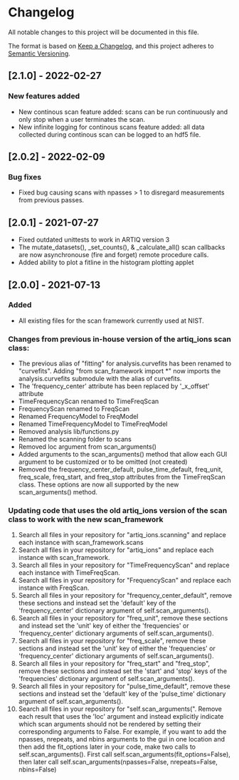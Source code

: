 # Changelog

All notable changes to this project will be documented in this file.

The format is based on [Keep a Changelog](https://keepachangelog.com/en/1.0.0/),
and this project adheres to [Semantic Versioning](https://semver.org/spec/v2.0.0.html).

## [2.1.0] - 2022-02-27

### New features added
- New continous scan feature added: scans can be run continuously and only stop when a user terminates the scan. 
- New infinite logging for continous scans feature added: all data collected during continous scan can be logged to an hdf5 file.

## [2.0.2] - 2022-02-09

### Bug fixes
- Fixed bug causing scans with npasses > 1 to disregard measurements from previous passes.

## [2.0.1] - 2021-07-27

- Fixed outdated unittests to work in ARTIQ version 3
- The mutate_datasets(), _set_counts(), & _calculate_all() scan callbacks are now asynchronouse (fire and forget) remote procedure calls.
- Added ability to plot a fitline in the histogram plotting applet


## [2.0.0] - 2021-07-13

### Added

- All existing files for the scan framework currently used at NIST.


### Changes from previous in-house version of the artiq\_ions scan class:
- The previous alias of "fitting" for analysis.curvefits has been renamed to "curvefits".  Adding 
  "from scan_framework import *" now imports the analysis.curvefits submodule with the alias of curvefits.
- The 'frequency_center' attribute has been replaced by '_x_offset' attribute
- TimeFrequencyScan renamed to TimeFreqScan
- FrequencyScan renamed to FreqScan
- Renamed FrequencyModel to FreqModel
- Renamed TimeFrequencyModel to TimeFreqModel
- Removed analysis lib/functions.py
- Renamed the scanning folder to scans
- Removed loc argument from scan\_arguments()
- Added arguments to the scan_arguments() method that allow each GUI argument to be customized or to be omitted (not created)
- Removed the frequency\_center\_default, pulse\_time\_default, freq\_unit, freq\_scale, freq\_start, and freq\_stop attributes from the TimeFreqScan class.  These options are now all supported by the new scan\_arguments() method.
  
### Updating code that uses the old artiq\_ions version of the scan class to work with the new  scan\_framework

1. Search all files in your repository for "artiq\_ions.scanning" and replace each instance with scan\_framework.scans
2. Search all files in your repository for "artiq\_ions" and replace each instance with scan\_framework.
3. Search all files in your repository for "TimeFrequencyScan" and replace each instance with TimeFreqScan.
4. Search all files in your repository for "FrequencyScan" and replace each instance with FreqScan.
5. Search all files in your repository for "frequency\_center\_default", remove these sections and instead set the 'default' key of the 'frequency\_center' dictionary argument of self.scan\_arguments().
6. Search all files in your repository for "freq\_unit", remove these sections and instead set the 'unit' key of either the 'frequencies' or 'frequency\_center' dictionary arguments of self.scan\_arguments().
7. Search all files in your repository for "freq\_scale", remove these sections and instead set the 'unit' key of either the 'frequencies' or 'frequency\_center' dictionary arguments of self.scan\_arguments().
8. Search all files in your repository for "freq\_start" and "freq\_stop", remove these sections and instead set the 'start' and 'stop' keys of the 'frequencies' dictionary argument of self.scan\_arguments().
9. Search all files in your repository for "pulse\_time\_default", remove these sections and instead set the 'default' key of the 'pulse\_time' dictionary argument of self.scan\_arguments().
10. Search all files in your repository for "self.scan_arguments(".  Remove each result that uses the 'loc' argument and instead explicitly indicate which scan arguments should not be rendered by setting their corresponding arguments to False.  For example, if you want to add the npasses, nrepeats, and nbins arguments to the gui in one location and then add the fit_options later in your code, make two calls to self.scan\_arguments().  First call self.scan_arguments(fit_options=False), then later call self.scan_arguments(npasses=False, nrepeats=False, nbins=False)
